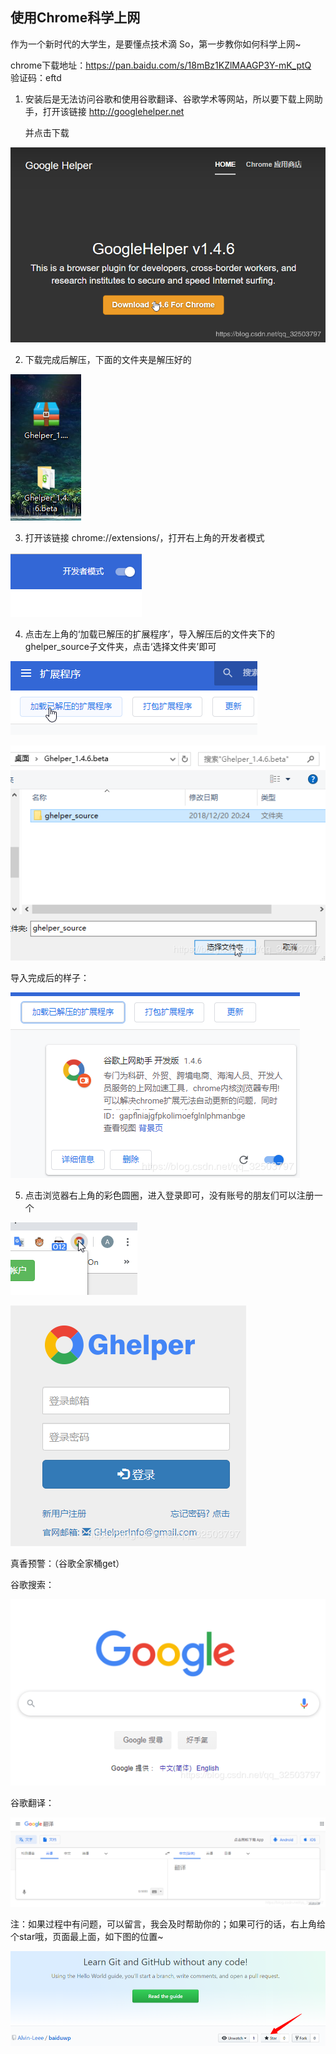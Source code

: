 ## 使用Chrome科学上网

作为一个新时代的大学生，是要懂点技术滴
So，第一步教你如何科学上网~

chrome下载地址：https://pan.baidu.com/s/18mBz1KZlMAAGP3Y-mK_ptQ  
验证码：eftd

1. 安装后是无法访问谷歌和使用谷歌翻译、谷歌学术等网站，所以要下载上网助手，打开该链接 http://googlehelper.net

   并点击下载

![avatar](https://github.com/Alvin-Leee/baiduwp/blob/master/pictures/ChromeWall/1.png)

2. 下载完成后解压，下面的文件夹是解压好的

![avatar](https://github.com/Alvin-Leee/baiduwp/blob/master/pictures/ChromeWall/2.png)

3. 打开该链接 chrome://extensions/，打开右上角的开发者模式

![avatar](https://github.com/Alvin-Leee/baiduwp/blob/master/pictures/ChromeWall/3.png)

4. 点击左上角的‘加载已解压的扩展程序’，导入解压后的文件夹下的ghelper_source子文件夹，点击‘选择文件夹’即可

![avatar](https://github.com/Alvin-Leee/baiduwp/blob/master/pictures/ChromeWall/4-1.png)

![avatar](https://github.com/Alvin-Leee/baiduwp/blob/master/pictures/ChromeWall/4-2.png)

导入完成后的样子：

![avatar](https://github.com/Alvin-Leee/baiduwp/blob/master/pictures/ChromeWall/4-3.png)

5. 点击浏览器右上角的彩色圆圈，进入登录即可，没有账号的朋友们可以注册一个

![avatar](https://github.com/Alvin-Leee/baiduwp/blob/master/pictures/ChromeWall/5-1.png)

![avatar](https://github.com/Alvin-Leee/baiduwp/blob/master/pictures/ChromeWall/5-2.png)



真香预警：（谷歌全家桶get）

谷歌搜索：

![avatar](https://github.com/Alvin-Leee/baiduwp/blob/master/pictures/ChromeWall/6-1.png)

谷歌翻译：

![avatar](https://github.com/Alvin-Leee/baiduwp/blob/master/pictures/ChromeWall/6-2.png)

注：如果过程中有问题，可以留言，我会及时帮助你的；如果可行的话，右上角给个star哦，页面最上面，如下图的位置~

![avatar](https://github.com/Alvin-Leee/baiduwp/blob/master/pictures/star.png)